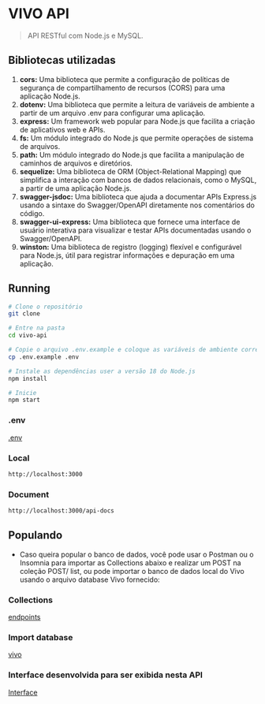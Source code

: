 # VIVO API

> API RESTful com Node.js e MySQL.

## Bibliotecas utilizadas 
1. **cors:** Uma biblioteca que permite a configuração de políticas de segurança de compartilhamento de recursos (CORS) para uma aplicação Node.js.
2. **dotenv:** Uma biblioteca que permite a leitura de variáveis de ambiente a partir de um arquivo .env para configurar uma aplicação.
3. **express:** Um framework web popular para Node.js que facilita a criação de aplicativos web e APIs.
4. **fs:** Um módulo integrado do Node.js que permite operações de sistema de arquivos.
6. **path:** Um módulo integrado do Node.js que facilita a manipulação de caminhos de arquivos e diretórios.
7. **sequelize:** Uma biblioteca de ORM (Object-Relational Mapping) que simplifica a interação com bancos de dados relacionais, como o MySQL, a partir de uma aplicação Node.js.
8. **swagger-jsdoc:** Uma biblioteca que ajuda a documentar APIs Express.js usando a sintaxe do Swagger/OpenAPI diretamente nos comentários do código.
9. **swagger-ui-express:** Uma biblioteca que fornece uma interface de usuário interativa para visualizar e testar APIs documentadas usando o Swagger/OpenAPI.
10. **winston:** Uma biblioteca de registro (logging) flexível e configurável para Node.js, útil para registrar informações e depuração em uma aplicação.

## Running

```sh
# Clone o repositório 
git clone 

# Entre na pasta 
cd vivo-api

# Copie o arquivo .env.example e coloque as variáveis ​​de ambiente corretas no .env baixando da url abaixo
cp .env.example .env

# Instale as dependências user a versão 18 do Node.js
npm install

# Inicie  
npm start
```
### .env
[.env](https://drive.google.com/file/d/1nQlRJ77W9xe5tq1R-rINv_e2FuSH8KY4/view?usp=sharing)
### Local
```sh
http://localhost:3000
```
### Document
```sh
http://localhost:3000/api-docs
```
## Populando
- Caso queira popular o banco de dados, você pode usar o Postman ou o Insomnia para importar as Collections abaixo e realizar um POST na coleção POST/ list, ou pode importar o banco de dados local do Vivo usando o arquivo database Vivo fornecido:

### Collections
[endpoints](https://drive.google.com/file/d/1SZ6Wl-Rj0Yw253_aJrzY_Kecvmv8UW2V/view?usp=sharing)

### Import database
[vivo](https://drive.google.com/file/d/1UlUU2QYQhBmPkfNz2vw1CwYy7q4ujaI8/view?usp=sharing)

### Interface desenvolvida para ser exibida nesta API
[Interface](https://github.com/andersoncgiusti/vivo-front)
